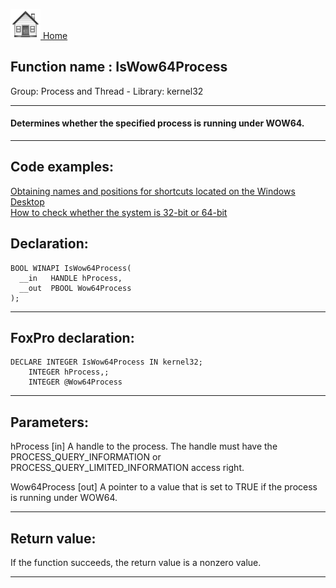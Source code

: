 [<img src="../../images/home.png"> Home ](https://github.com/VFPX/Win32API)  

## Function name : IsWow64Process
Group: Process and Thread - Library: kernel32    
***  


#### Determines whether the specified process is running under WOW64.
***  


## Code examples:
[Obtaining names and positions for shortcuts located on the Windows Desktop](../../samples/sample_579.md)  
[How to check whether the system is 32-bit or 64-bit](../../samples/sample_580.md)  

## Declaration:
```foxpro  
BOOL WINAPI IsWow64Process(
  __in   HANDLE hProcess,
  __out  PBOOL Wow64Process
);  
```  
***  


## FoxPro declaration:
```foxpro  
DECLARE INTEGER IsWow64Process IN kernel32;
	INTEGER hProcess,;
	INTEGER @Wow64Process  
```  
***  


## Parameters:
hProcess [in]
A handle to the process. The handle must have the PROCESS_QUERY_INFORMATION or PROCESS_QUERY_LIMITED_INFORMATION access right.

Wow64Process [out]
A pointer to a value that is set to TRUE if the process is running under WOW64.  
***  


## Return value:
If the function succeeds, the return value is a nonzero value.  
***  

